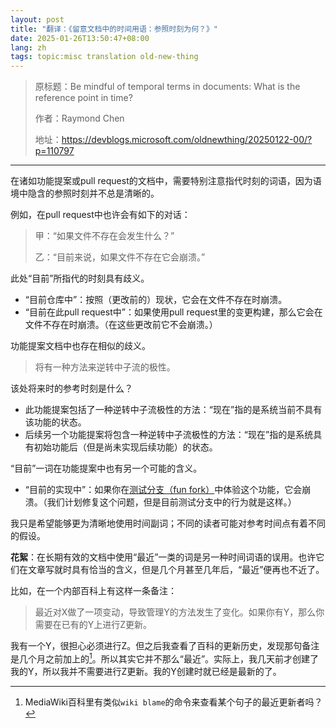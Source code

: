 ```yaml
---
layout: post
title: "翻译：《留意文档中的时间用语：参照时刻为何？》"
date: 2025-01-26T13:50:47+08:00
lang: zh
tags: topic:misc translation old-new-thing
---
```


> 原标题：Be mindful of temporal terms in documents: What is the reference point in time?
> 
> 作者：Raymond Chen
> 
> 地址：<https://devblogs.microsoft.com/oldnewthing/20250122-00/?p=110797>

------

在诸如功能提案或pull request的文档中，需要特别注意指代时刻的词语，因为语境中隐含的参照时刻并不总是清晰的。

例如，在pull request中也许会有如下的对话：

> 甲：“如果文件不存在会发生什么？”
> 
> 乙：“目前来说，如果文件不存在它会崩溃。”

此处“目前”所指代的时刻具有歧义。

* “目前仓库中”：按照（更改前的）现状，它会在文件不存在时崩溃。
* “目前在此pull request中”：如果使用pull request里的变更构建，那么它会在文件不存在时崩溃。（在这些更改前它不会崩溃。）

功能提案文档中也存在相似的歧义。

> 将有一种方法来逆转中子流的极性。

该处将来时的参考时刻是什么？

* 此功能提案包括了一种逆转中子流极性的方法：“现在”指的是系统当前不具有该功能的状态。
* 后续另一个功能提案将包含一种逆转中子流极性的方法：“现在”指的是系统具有初始功能后（但是尚未实现后续功能）的状态。

“目前”一词在功能提案中也有另一个可能的含义。

* “目前的实现中”：如果你在[测试分支（fun fork）](https://devblogs.microsoft.com/oldnewthing/20240625-00/?p=109931)中体验这个功能，它会崩溃。（我们计划修复这个问题，但是目前测试分支中的行为就是这样。）

我只是希望能够更为清晰地使用时间副词；不同的读者可能对参考时间点有着不同的假设。

**花絮**：在长期有效的文档中使用“最近”一类的词是另一种时间词语的误用。也许它们在文章写就时具有恰当的含义，但是几个月甚至几年后，“最近”便再也不近了。

比如，在一个内部百科上有这样一条备注：

> 最近对X做了一项变动，导致管理Y的方法发生了变化。如果你有Y，那么你需要在已有的Y上进行Z更新。

我有一个Y，很担心必须进行Z。但之后我查看了百科的更新历史，发现那句备注是几个月之前加上的[^1]。所以其实它并不那么“最近”。实际上，我几天前才创建了我的Y，所以我并不需要进行Z更新。我的Y创建时就已经是最新的了。

[^1]: MediaWiki百科里有类似`wiki blame`的命令来查看某个句子的最近更新者吗？
